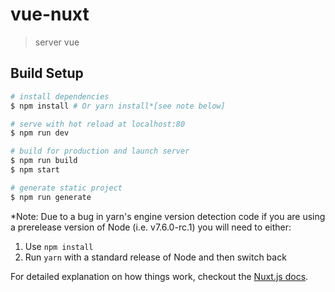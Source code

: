 # vue-nuxt

> server vue

## Build Setup

```bash
# install dependencies
$ npm install # Or yarn install*[see note below]

# serve with hot reload at localhost:80
$ npm run dev

# build for production and launch server
$ npm run build
$ npm start

# generate static project
$ npm run generate
```

\*Note: Due to a bug in yarn's engine version detection code if you are
using a prerelease version of Node (i.e. v7.6.0-rc.1) you will need to either:

1. Use `npm install`
2. Run `yarn` with a standard release of Node and then switch back

For detailed explanation on how things work, checkout the [Nuxt.js docs](https://github.com/nuxt/nuxt.js).
